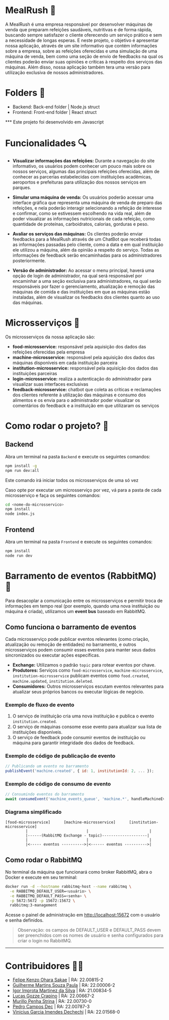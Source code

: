 # **MealRush** 🥣

A MealRush é uma empresa responsável por desenvolver máquinas de venda que preparam refeições saudáveis, nutritivas e de forma rápida, buscando sempre satisfazer o cliente oferecendo um serviço prático e sem a necessidade de longas esperas. E neste projeto, o objetivo é apresentar nossa aplicação, através de um site informativo que contém informações sobre a empresa, sobre as refeições oferecidas e uma simulação de uma máquina de venda, bem como uma seção de envio de feedbacks na qual os clientes poderão enviar suas opiniões e críticas à respeito dos serviços das máquinas. Além disso, nossa aplicação também tera uma versão para utilização exclusiva de nossos administradores. 

# **Folders** 📂

- Backend: Back-end folder | Node.js struct
- Frontend: Front-end folder | React struct

*** Este projeto foi desenvolvido em Javascript

# **Funcionalidades** 🔍

- **Visualizar informações das refeições:** Durante a navegação do site informativo, os usuários podem conhecer um pouco mais sobre os nossos serviços, algumas das principais refeições oferecidas, além de conhecer as parcerias estabelecidas com instituições acadêmicas, aeroportos e prefeituras para utilização dos nossos serviços em parques.

- **Simular uma máquina de venda:** Os usuários poderão acessar uma interface gráfica que representa uma máquina de venda de preparo das refeições, e nela poderão interagir selecionando a refeição de interesse e confirmar, como se estivessem escolhendo na vida real, além de poder visualizar as informações nutricionais de cada refeição, como quantidade de proteínas, carboidratos, calorias, gorduras e peso.

- **Avaliar os serviços das máquinas:** Os clientes poderão enviar feedbacks para a MealRush através de um ChatBot que receberá todas as informações passadas pelo cliente, como a data e em qual instituição ele utilizou a máquina, além da opinião a respeito do serviço. Todas as informações de feedback serão encaminhadas para os administradores posteriormente.

- **Versão de administrador:** Ao acessar o menu principal, haverá uma opção de login de administrador, na qual será responsável por encaminhar a uma seção exclusiva para administradores, na qual serão responsáveis por fazer o gerenciamento, atualização e remoção das máquinas de comida e das instituições em que as máquinas estão instaladas, além de visualizar os feedbacks dos clientes quanto ao uso das máquinas.

# **Microsserviços** 💼

Os microsserviços da nossa aplicação são:
- **food-microsservice:** responsável pela aquisição dos dados das refeições oferecidas pela empresa
- **machine-microsservice:** responsável pela aquisição dos dados das máquinas disponíveis em cada instituição parceira
- **institution-microsservice:** responsável pela aquisição dos dados das instituições parceiras
- **login-microsservice:** realiza a autenticação do administrador para visualizar suas interfaces exclusivas
- **feedback-microsservice:** chatbot que coleta as críticas e reclamações dos clientes referente à utilização das máquinas e consumo dos alimentos e os envia para o administrador poder visualizar os comentários do feedback e a instituição em que utilizaram os serviços

# **Como rodar o projeto?** 🚀

## Backend

Abra um terminal na pasta `Backend` e execute os seguintes comandos:

``` bash
npm install -g
npm run dev:all
```
Este comando irá iniciar todos os microsserviços de uma só vez

Caso opte por executar um microsserviço por vez, vá para a pasta de cada microsserviço e faça os seguintes comandos:

```bash
cd <nome-do-microsservico>
npm install
node index.js
```

## Frontend

Abra um terminal na pasta `Frontend` e execute os seguintes comandos:

```bash
npm install
node run dev
```

# **Barramento de eventos (RabbitMQ)** 🐰

Para desacoplar a comunicação entre os microsserviços e permitir troca de informações em tempo real (por exemplo, quando uma nova instituição ou máquina é criada), utilizamos um **event bus** baseado em RabbitMQ.

## Como funciona o barramento de eventos

Cada microsserviço pode publicar eventos relevantes (como criação, atualização ou remoção de entidades) no barramento, e outros microsserviços podem consumir esses eventos para manter seus dados sincronizados ou executar ações específicas.

- **Exchange:** Utilizamos o padrão `topic` para rotear eventos por chave.
- **Produtores:** Serviços como `food-microsservice`, `machine-microsservice`, `institution-microsservice` publicam eventos como `food.created`, `machine.updated`, `institution.deleted`.
- **Consumidores:** Outros microsserviços escutam eventos relevantes para atualizar seus próprios bancos ou executar lógicas de negócio.

### Exemplo de fluxo de evento

1. O serviço de instituição cria uma nova instituição e publica o evento `institution.created`.
2. O serviço de máquinas consome esse evento para atualizar sua lista de instituições disponíveis.
3. O serviço de feedback pode consumir eventos de instituição ou máquina para garantir integridade dos dados de feedback.

### Exemplo de código de publicação de evento

```js
// Publicando um evento no barramento
publishEvent('machine.created', { id: 1, institutionId: 2, ... });
```

### Exemplo de código de consumo de evento

```js
// Consumindo eventos do barramento
await consumeEvent('machine_events_queue', 'machine.*', handleMachineEvent);
```

### Diagrama simplificado

```
[food-microsservice]      [machine-microsservice]      [institution-microsservice]
         |                          |                           |
         |------(RabbitMQ Exchange - topic)--------------------|
         |                          |                           |
         |<----- eventos ---------->|<------ eventos ---------->|
```

## Como rodar o RabbitMQ

No terminal da máquina que funcionará como broker RabbitMQ, abra o Docker e execute em seu terminal:

```bash
docker run -d --hostname rabbitmq-host --name rabbitmq \
  -e RABBITMQ_DEFAULT_USER=<usuário> \
  -e RABBITMQ_DEFAULT_PASS=<senha> \
  -p 5672:5672 -p 15672:15672 \
  rabbitmq:3-management
```
Acesse o painel de administração em [http://localhost:15672](http://localhost:15672) com o usuário e senha definidos.

> Observação: os campos de DEFAULT_USER e DEFAULT_PASS devem ser preenchidos com os nomes de usuário e senha configurados para criar o login no RabbitMQ.

---

# **Contribuidores** 👷‍♂️

- [Felipe Kenzo Ohara Sakae](https://github.com/Sakaef03) | RA: 22.00815-2
- [Guilherme Martins Souza Paula](https://github.com/guimartins10sp) | RA: 22.00006-2
- [Igor Improta Martinez da Silva](https://github.com/igor-ims) | RA: 21.00834-5
- [Lucas Gozze Crapino](https://github.com/LucasCrapino) | RA: 22.00667-2
- [Murillo Penha Strina](https://github.com/Murillo-Strina) | RA: 22.00730-0
- [Pedro Campos Dec](https://github.com/pdec5504) | RA: 22.00787-3
- [Vinicius Garcia Imendes Dechechi](https://github.com/vdechechi) | RA: 22.01568-0
